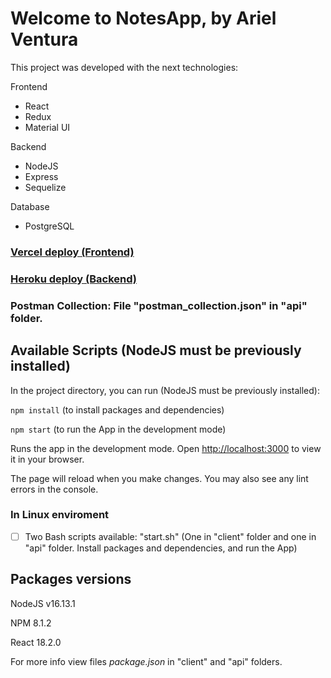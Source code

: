# Welcome to NotesApp, by Ariel Ventura

This project was developed with the next technologies:

Frontend

- React
- Redux
- Material UI

Backend

- NodeJS
- Express
- Sequelize

Database

- PostgreSQL

### [Vercel deploy (Frontend)](https://notesapp-av.vercel.app/)

### [Heroku deploy (Backend)](https://notesappi.herokuapp.com/)

### Postman Collection: File "postman_collection.json" in "api" folder.

## Available Scripts (NodeJS must be previously installed)

In the project directory, you can run (NodeJS must be previously installed):

`npm install` (to install packages and dependencies)

`npm start` (to run the App in the development mode)

Runs the app in the development mode.
Open [http://localhost:3000](http://localhost:3000) to view it in your browser.

The page will reload when you make changes.
You may also see any lint errors in the console.

### In Linux enviroment

* [ ] Two Bash scripts available: "start.sh" (One in "client" folder and one in "api" folder. Install packages and dependencies, and run the App)

## Packages versions

NodeJS v16.13.1

NPM 8.1.2

React 18.2.0

For more info view files *package.json* in "client" and "api" folders.
